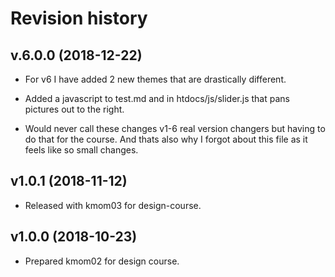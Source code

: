 Revision history
=======================

v.6.0.0 (2018-12-22)
------------------------

* For v6 I have added 2 new themes that are drastically different.

* Added a javascript to test.md and in htdocs/js/slider.js that pans pictures out to the right.

* Would never call these changes v1-6 real version changers but having to do that for the course. And thats also why I forgot about this file as it feels like so small changes.

v1.0.1 (2018-11-12)
------------------------

* Released with kmom03 for design-course.



v1.0.0 (2018-10-23)
------------------------

* Prepared kmom02 for design course.
